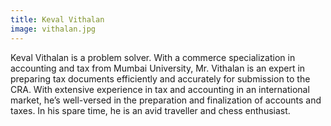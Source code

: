 ```yaml
---
title: Keval Vithalan
image: vithalan.jpg
---
```

Keval Vithalan is a problem solver. With a commerce specialization in accounting and tax from Mumbai University, Mr. Vithalan is an expert in preparing tax documents efficiently and accurately for submission to the CRA. With extensive experience in tax and accounting in an international market, he’s well-versed in the preparation and finalization of accounts and taxes. In his spare time, he is an avid traveller and chess enthusiast.